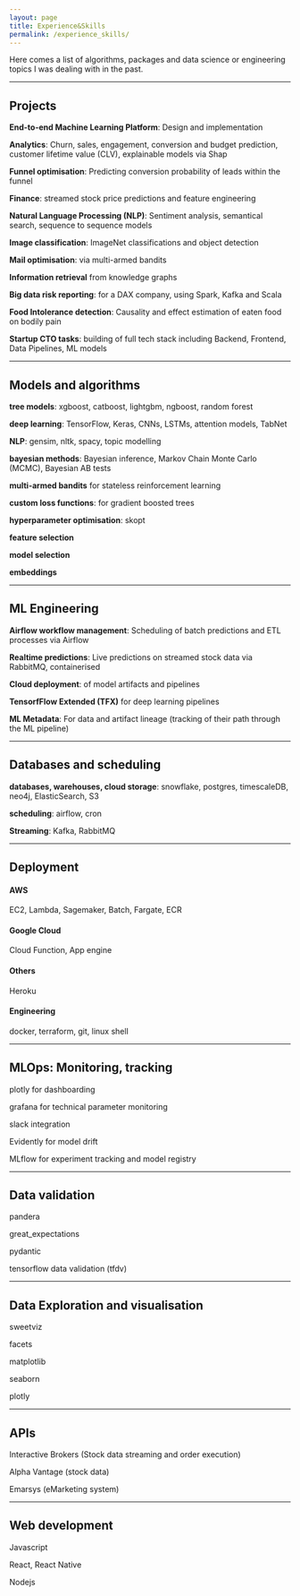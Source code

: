 ```yaml
---
layout: page
title: Experience&Skills
permalink: /experience_skills/
---
```


Here comes a list of algorithms, packages and data science or engineering topics I was dealing with in the past. 

---

## Projects

**End-to-end Machine Learning Platform**: Design and implementation

**Analytics**: Churn, sales, engagement, conversion and budget prediction, customer lifetime value (CLV), explainable models via Shap

**Funnel optimisation**: Predicting conversion probability of leads within the funnel

**Finance**: streamed stock price predictions and feature engineering

**Natural Language Processing (NLP)**: Sentiment analysis, semantical search, sequence to sequence models

**Image classification**: ImageNet classifications and object detection

**Mail optimisation**: via multi-armed bandits

**Information retrieval** from knowledge graphs

**Big data risk reporting**: for a DAX company, using Spark, Kafka and Scala

**Food Intolerance detection**: Causality and effect estimation of eaten food on bodily pain

**Startup CTO tasks**: building of full tech stack including Backend, Frontend, Data Pipelines, ML models 

---

## Models and algorithms

**tree models**: xgboost, catboost, lightgbm, ngboost, random forest

**deep learning**: TensorFlow, Keras, CNNs, LSTMs, attention models, TabNet

**NLP**: gensim, nltk, spacy, topic modelling

**bayesian methods**: Bayesian inference, Markov Chain Monte Carlo (MCMC), Bayesian AB tests

**multi-armed bandits** for stateless reinforcement learning

**custom loss functions**: for gradient boosted trees

**hyperparameter optimisation**: skopt

**feature selection**

**model selection**

**embeddings**

---

## ML Engineering

**Airflow workflow management**: Scheduling of batch predictions and ETL processes via Airflow

**Realtime predictions**: Live predictions on streamed stock data via RabbitMQ, containerised

**Cloud deployment**: of model artifacts and pipelines

**TensorfFlow Extended (TFX)** for deep learning pipelines

**ML Metadata**: For data and artifact lineage (tracking of their path through the ML pipeline)

---

## Databases and scheduling

**databases, warehouses, cloud storage**: snowflake, postgres, timescaleDB, neo4j, ElasticSearch, S3

**scheduling**: airflow, cron

**Streaming**: Kafka, RabbitMQ

---

## Deployment

#### AWS
EC2, Lambda, Sagemaker, Batch, Fargate, ECR

#### Google Cloud
Cloud Function, App engine

#### Others
Heroku


#### Engineering

docker, terraform, git, linux shell

---

## MLOps: Monitoring, tracking

plotly for dashboarding

grafana for technical parameter monitoring

slack integration

Evidently for model drift
 
MLflow for experiment tracking and model registry
 
---
 
## Data validation

pandera

great_expectations

pydantic

tensorflow data validation (tfdv)

---

## Data Exploration and visualisation

sweetviz

facets

matplotlib

seaborn

plotly

---
 
## APIs

Interactive Brokers (Stock data streaming and order execution)

Alpha Vantage (stock data)

Emarsys (eMarketing system)

---

## Web development

Javascript

React, React Native

Nodejs